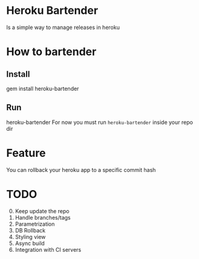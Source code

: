 # Heroku Bartender
Is a simple way to manage releases in heroku

# How to bartender
## Install
   gem install heroku-bartender
## Run
   heroku-bartender
For now you must run `heroku-bartender` inside your repo dir
# Feature
You can rollback your heroku app to a specific commit hash

# TODO
0. Keep update the repo
1. Handle branches/tags
2. Parametrization
3. DB Rollback
4. Styling view
5. Async build
6. Integration with CI servers
